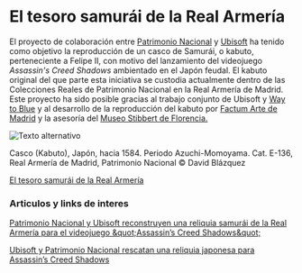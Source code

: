 # El tesoro samurái de la Real Armería

El proyecto de colaboración entre [Patrimonio Nacional](https://www.patrimonionacional.es/) y [Ubisoft](https://www.ubisoft.com/es-es/) ha tenido como objetivo la reproducción de un casco de Samurái, o kabuto, perteneciente a Felipe II, con motivo del lanzamiento del videojuego *Assassin's Creed Shadows* ambientado en el Japón feudal. El kabuto original del que parte esta iniciativa se custodia actualmente dentro de las Colecciones Reales de Patrimonio Nacional en la Real Armería de Madrid. Este proyecto ha sido posible gracias al trabajo conjunto de Ubisoft y [Way to Blue](https://www.instagram.com/waytobluees/) y al desarrollo de la reproducción del kabuto por [Factum Arte de Madrid](https://www.factum-arte.com/es/inicio) y la asesoría del [Museo Stibbert de Florencia.](https://www.museostibbert.it/frontend/index.php?lang=ES)

![Texto alternativo](https://serviciosgcr.galeriadelascoleccionesreales.es/imagenes/Documentos/imgsem/39/39fd/39fd99e0-365b-282b-0532-f6bf738e1b67/9fd5b613-710c-b818-0f40-98833f96b661.jpg)

Casco (Kabuto), Japón, hacia 1584. Periodo Azuchi-Momoyama. Cat. E-136, Real Armería de Madrid, Patrimonio Nacional © David Blázquez

[El tesoro samurái de la Real Armería](https://www.galeriadelascoleccionesreales.es/exposicion/el-tesoro-samurai-de-la-real-armeria/39fd99e0-365b-282b-0532-f6bf738e1b67)

### Articulos y links de interes

[Patrimonio Nacional y Ubisoft reconstruyen una reliquia samurái de la Real Armería para el videojuego \&quot;Assassin’s Creed Shadows\&quot;](https://www.patrimonionacional.es/actualidad/noticias/patrimonio-nacional-y-ubisoft-reconstruyen-una-reliquia-samurai-de-la-real)

[Ubisoft y Patrimonio Nacional rescatan una reliquia japonesa para Assassin’s Creed Shadows](https://www.eldesmarque.com/videojuegos/20250305/ubisoft-y-patrimonio-nacional-rescatan-una-reliquia-japonesa-para-assassins-creed-shadows_300604991.html)





